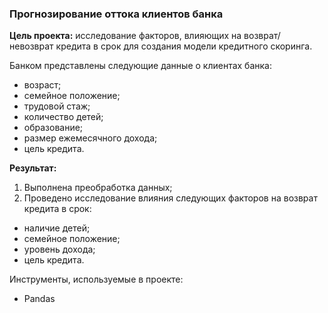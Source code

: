 ### Прогнозирование оттока клиентов банка

**Цель проекта:** исследование факторов, влияющих на возврат/невозврат кредита в срок для создания модели кредитного скоринга.

Банком представлены следующие данные о клиентах банка:
* возраст;
* семейное положение;
* трудовой стаж;
* количество детей;
* образование;
* размер ежемесячного дохода;
* цель кредита.

**Результат:** 
1. Выполнена преобработка данных;
2. Проведено исследование влияния следующих факторов на возврат кредита в срок:
* наличие детей;
* семейное положение;
* уровень дохода;
* цель кредита.

Инструменты, используемые в проекте:
- Pandas

